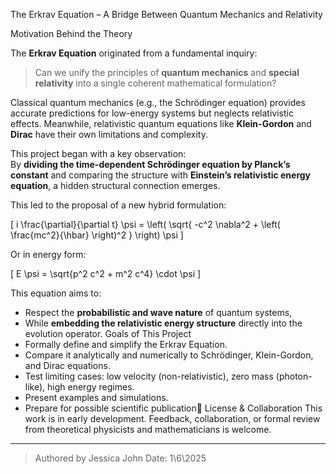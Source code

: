  The Erkrav Equation – A Bridge Between Quantum Mechanics and Relativity

Motivation Behind the Theory

The **Erkrav Equation** originated from a fundamental inquiry:

> Can we unify the principles of **quantum mechanics** and **special relativity** into a single coherent mathematical formulation?

Classical quantum mechanics (e.g., the Schrödinger equation) provides accurate predictions for low-energy systems but neglects relativistic effects. Meanwhile, relativistic quantum equations like **Klein-Gordon** and **Dirac** have their own limitations and complexity.

This project began with a key observation:  
By **dividing the time-dependent Schrödinger equation by Planck’s constant** and comparing the structure with **Einstein’s relativistic energy equation**, a hidden structural connection emerges.

This led to the proposal of a new hybrid formulation:

\[
i \frac{\partial}{\partial t} \psi = \left( \sqrt{ -c^2 \nabla^2 + \left( \frac{mc^2}{\hbar} \right)^2 } \right) \psi
\]

Or in energy form:

\[
E \psi = \sqrt{p^2 c^2 + m^2 c^4} \cdot \psi
\]

This equation aims to:
- Respect the **probabilistic and wave nature** of quantum systems,
- While **embedding the relativistic energy structure** directly into the evolution operator.
 Goals of This Project
- Formally define and simplify the Erkrav Equation.
- Compare it analytically and numerically to Schrödinger, Klein-Gordon, and Dirac equations.
- Test limiting cases: low velocity (non-relativistic), zero mass (photon-like), high energy regimes.
- Present examples and simulations.
- Prepare for possible scientific publication📄 License & Collaboration
This work is in early development. Feedback, collaboration, or formal review from theoretical physicists and mathematicians is welcome.

---

> Authored by Jessica John
> Date: 1\6\2025
